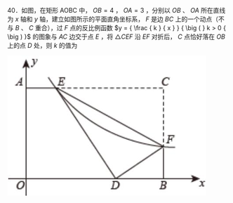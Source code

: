 40．如图，在矩形 AOBC 中， $O B = 4$ ， $O A = 3$ ，分别以 $O B$ 、 $O A$ 所在直线为 $x$ 轴和 $y$ 轴，建立如图所示的平面直角坐标系， $F$ 是边 $B C$ 上的一个动点（不与 $B$ 、 $C$ 重合），过 $F$ 点的反比例函数 $y = { \frac { k } { x } } { \big ( } k > 0 { \big ) }$ 的图象与 $A C$ 边交于点 $E$ ，将 $\triangle C E F$ 沿 $E F$ 对折后， $C$ 点恰好落在 $O B$ 上的点 $D$ 处，则 $k$ 的值为

![](<../../qs_image_DB/专题1-4_一文搞定反比例函数7个模型，13类题型（解析版）_/49be8a2885e0a167af4afb0deebf31a4abac24fa5238cead41d8c220d3d6838c.jpg>)
